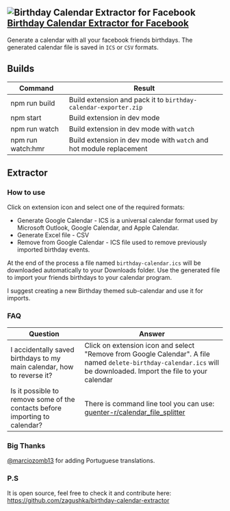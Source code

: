 ## ![Birthday Calendar Extractor for Facebook](public/icons/icon.48.png) [Birthday Calendar Extractor for Facebook](https://chrome.google.com/webstore/detail/birthday-calendar-extract/imielmggcccenhgncmpjlehemlinhjjo)

Generate a calendar with all your facebook friends birthdays.
The generated calendar file is saved in `ICS` or `CSV` formats.

## Builds
| Command  | Result |
|---|---|
| npm run build | Build extension and pack it to `birthday-calendar-exporter.zip` |  
| npm start | Build extension in dev mode |  
| npm run watch | Build extension in dev mode with `watch` |  
| npm run watch:hmr | Build extension in dev mode with `watch` and hot module replacement |  

## Extractor

### How to use
Click on extension icon and select one of the required formats:
- Generate Google Calendar - ICS is a universal calendar format used by Microsoft Outlook, Google Calendar, and Apple Calendar.
- Generate Excel file - CSV
- Remove from Google Calendar - ICS file used to remove previously imported birthday events.

At the end of the process a file named `birthday-calendar.ics` will be downloaded automatically to your Downloads folder.
Use the generated file to import your friends birthdays to your calendar program.

I suggest creating a new Birthday themed sub-calendar and use it for imports.

### FAQ

| Question | Answer |
|---|---|
| I accidentally saved birthdays to my main calendar, how to reverse it? | Click on extension icon and select "Remove from Google Calendar". A file named `delete-birthday-calendar.ics` will be downloaded. Import the file to your calendar |
| Is it possible to remove some of the contacts before importing to calendar? | There is command line tool you can use: [guenter-r/calendar_file_splitter](https://github.com/guenter-r/calendar_file_splitter) |


### Big Thanks 
[@marciozomb13](https://github.com/marciozomb13) for adding Portuguese translations.

### P.S
It is open source, feel free to check it and contribute here: https://github.com/zagushka/birthday-calendar-extractor
